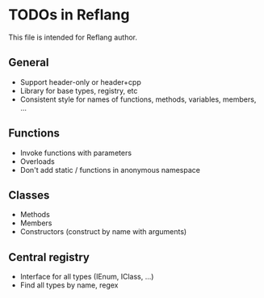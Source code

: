 # TODOs in Reflang
This file is intended for Reflang author.

## General
* Support header-only or header+cpp
* Library for base types, registry, etc
* Consistent style for names of functions, methods, variables, members, ...

## Functions
* Invoke functions with parameters
* Overloads
* Don't add static / functions in anonymous namespace

## Classes
* Methods
* Members
* Constructors (construct by name with arguments)

## Central registry
* Interface for all types (IEnum, IClass, ...)
* Find all types by name, regex

